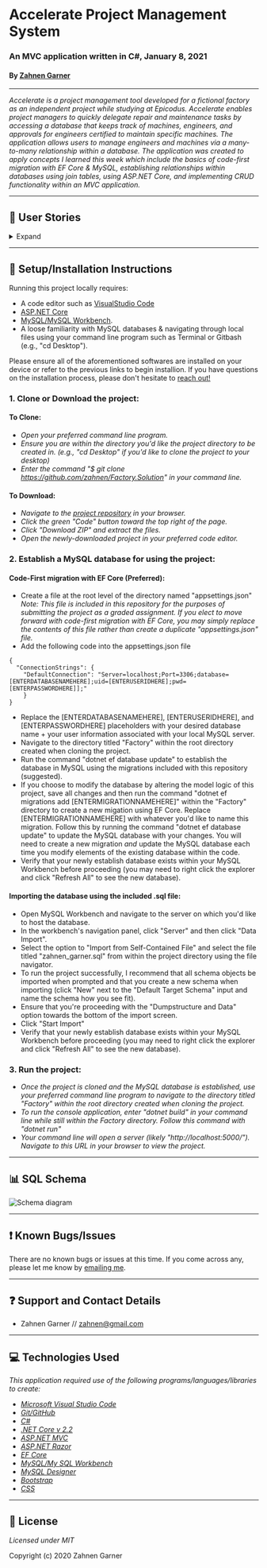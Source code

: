 # **Accelerate Project Management System**
### An MVC application written in C#, January 8, 2021

#### By [Zahnen Garner](https://www.github.com/zahnen)

---  

_Accelerate is a project management tool developed for a fictional factory as an independent project while studying at Epicodus. Accelerate enables project managers to quickly delegate repair and maintenance tasks by accessing a database that keeps track of machines, engineers, and approvals for engineers certified to maintain specific machines. The application allows users to manage engineers and machines via a many-to-many relationship within a database. The application was created to apply concepts I learned this week which include the basics of code-first migration with EF Core & MySQL, establishing relationships within databases using join tables, using ASP.NET Core, and implementing CRUD functionality within an MVC application._  

---  

## 📘 User Stories

<details>
  <summary>Expand</summary>
  This project was created to respond to the following prompt:
  
  _You've been contracted by the factory of the famous Dr. Sillystringz to build an application to keep track of their machine repairs. You are to build an MVC web application to manage their engineers, and the machines they are licensed to fix. The factory manager should be able to add a list of engineers, a list of machines, and specify which engineers are licensed to repair which machines. There should be a many-to-many relationship between Engineers and Machines. An engineer can be licensed to repair (belong to) many machines (such as the Dreamweaver, the Bubblewrappinator, and the Laughbox) and a machine can have many engineers licensed to repair it._
  <table>
  <tr>
    <th>Scenario 1</th>
    <th></th>
  </tr>
  <tr>
    <td>Behavior</td>
    <td>As the factory manager, I need to be able to see a list of all engineers, and I need to be able to see a list of all machines.</td>
  </tr>
  <tr>
    <td>Completion</td>
    <td>✅</td>
  </tr>
  </table>
  <table>
    <tr>
      <th>Scenario 2</th>
      <th></th>
    </tr>
    <tr>
      <td>Behavior</td>
      <td>As the factory manager, I need to be able to select a engineer, see their details, and see a list of all machines that engineer is licensed to repair. I also need to be able to select a machine, see its details, and see a list of all engineers licensed to repair it.</td>
    </tr>
    <tr>
      <td>Completion</td>
      <td>✅</td>
    </tr>
  </table>
  <table>
    <tr>
      <th>Scenario 3</th>
      <th></th>
    </tr>
    <tr>
      <td>Behavior</td>
      <td>As the factory manager, I need to add new engineers to our system when they are hired. I also need to add new machines to our system when they are installed.</td>
    </tr>
    <tr>
      <td>Completion</td>
      <td>✅</td>
    </tr>
  </table>
  <table>
    <tr>
      <th>Scenario 4</th>
      <th></th>
    </tr>
    <tr>
      <td>Behavior</td>
      <td>As the factory manager, I should be able to add new machines even if no engineers are employed. I should also be able to add new engineers even if no machines are installed.</td>
    </tr>
    <tr>
      <td>Completion</td>
      <td>✅</td>
    </tr>
  </table>
  <table>
    <tr>
      <th>Scenario 5</th>
      <th></th>
    </tr>
    <tr>
      <td>Behavior</td>
      <td>As the factory manager, I need to be able to add or remove machines that a specific engineer is licensed to repair. I also need to be able to modify this relationship from the other side, and add or remove engineers from a specific machine.</td>
    </tr>
    <tr>
      <td>Completion</td>
      <td>✅</td>
    </tr>
  </table>
  <table>
    <tr>
      <th>Scenario 06</th>
      <th></th>
    </tr>
    <tr>
      <td>Behavior</td>
      <td>I should be able to navigate to a splash page that lists all engineers and machines. Users should be able to click on an individual engineer or machine to see all the engineers/machines that belong to it.</td>
    </tr>
    <tr>
      <td>Completion</td>
      <td>✅</td>
    </tr>
  </table>
</details>

---  

## 🔧 Setup/Installation Instructions

Running this project locally requires:
- A code editor such as [VisualStudio Code](https://code.visualstudio.com/) 
- [ASP.NET Core](https://dotnet.microsoft.com/download/dotnet-core/2.2)
- [MySQL/MySQL Workbench](https://www.mysql.com/).
- A loose familiarity with MySQL databases & navigating through local files using your command line program such as Terminal or Gitbash (e.g., "cd Desktop").

Please ensure all of the aforementioned softwares are installed on your device or refer to the previous links to begin installion. If you have questions on the installation process, please don't hesitate to [reach out!](mailto:zahnen@gmail.com)

### 1. Clone or Download the project:

#### To Clone:
* _Open your preferred command line program._
* _Ensure you are within the directory you'd like the project directory to be created in. (e.g., "cd Desktop" if you'd like to clone the project to your desktop)_
* _Enter the command "$ git clone https://github.com/zahnen/Factory.Solution" in your command line._

#### To Download:
* _Navigate to the [project repository](https://github.com/zahnen/Factory.Solution) in your browser._
* _Click the green "Code" button toward the top right of the page._
* _Click "Download ZIP" and extract the files._
* _Open the newly-downloaded project in your preferred code editor._


### 2. Establish a MySQL database for using the project:

#### Code-First migration with EF Core (Preferred):

- Create a file at the root level of the directory named "appsettings.json" _Note: This file is included in this repository for the purposes of submitting the project as a graded assignment. If you elect to move forward with code-first migration with EF Core, you may simply replace the contents of this file rather than create a duplicate "appsettings.json" file._
- Add the following code into the appsettings.json file

```
{
  "ConnectionStrings": {
    "DefaultConnection": "Server=localhost;Port=3306;database=[ENTERDATABASENAMEHERE];uid=[ENTERUSERIDHERE];pwd=[ENTERPASSWORDHERE]];"
    }
}

```
- Replace the [ENTERDATABASENAMEHERE], [ENTERUSERIDHERE], and [ENTERPASSWORDHERE] placeholders with your desired database name + your user information associated with your local MySQL server.
- Navigate to the directory titled "Factory" within the root directory created when cloning the project.
- Run the command "dotnet ef database update" to establish the database in MySQL using the migrations included with this repository (suggested).
- If you choose to modify the database by altering the model logic of this project, save all changes and then run the command "dotnet ef migrations add [ENTERMIGRATIONNAMEHERE]" within the "Factory" directory to create a new migation using EF Core. Replace [ENTERMIGRATIONNAMEHERE] with whatever you'd like to name this migration. Follow this by running the command "dotnet ef database update" to update the MySQL database with your changes. You will need to create a new migration _and_ update the MySQL database each time you modify elements of the existing database within the code.
- Verify that your newly establish database exists within your MySQL Workbench before proceeding (you may need to right click the explorer and click "Refresh All" to see the new database).

#### Importing the database using the included .sql file:

- Open MySQL Workbench and navigate to the server on which you'd like to host the database.
- In the workbench's navigation panel, click "Server" and then click "Data Import".
- Select the option to "Import from Self-Contained File" and select the file titled "zahnen_garner.sql" from within the project directory using the file navigator.
- To run the project successfully, I recommend that all schema objects be imported when prompted and that you create a new schema when importing (click "New" next to the "Default Target Schema" input and name the schema how you see fit).
- Ensure that you're proceeding with the "Dumpstructure and Data" option towards the bottom of the import screen.
- Click "Start Import"
- Verify that your newly establish database exists within your MySQL Workbench before proceeding (you may need to right click the explorer and click "Refresh All" to see the new database).


### 3. Run the project:

* _Once the project is cloned and the MySQL database is established, use your preferred command line program to navigate to the directory titled "Factory" within the root directory created when cloning the project._
* _To run the console application, enter "dotnet build" in your command line while still within the Factory directory. Follow this command with "dotnet run"_
* _Your command line will open a server (likely "http://localhost:5000/"). Navigate to this URL in your browser to view the project._

---  

## 📊 SQL Schema

![Schema diagram](https://i.imgur.com/LkJjmPw.jpg)

---  

## ❗ Known Bugs/Issues

There are no known bugs or issues at this time. If you come across any, please let me know by [emailing me](mailto:zahnen@gmail.com).

---  

## ❓ Support and Contact Details

* Zahnen Garner // zahnen@gmail.com

---  

## 💻 Technologies Used

_This application required use of the following programs/languages/libraries to create:_
* _[Microsoft Visual Studio Code](https://code.visualstudio.com/)_
* _[Git/GitHub](https://github.com/)_
* _[C#](https://docs.microsoft.com/en-us/dotnet/csharp/)_
* _[.NET Core v 2.2](https://dotnet.microsoft.com/download)_
* _[ASP.NET MVC](https://docs.microsoft.com/en-us/aspnet/mvc/overview/getting-started/introduction/getting-started)_
* _[ASP.NET Razor](https://docs.microsoft.com/en-us/aspnet/web-pages/overview/getting-started/introducing-razor-syntax-c)_
* _[EF Core](https://docs.microsoft.com/en-us/ef/core/)_
* _[MySQL/My SQL Workbench](https://www.mysql.com/)_
* _[MySQL Designer](https://ondras.zarovi.cz/sql/demo/)_
* _[Bootstrap](https://getbootstrap.com/)_
* _[CSS](https://developer.mozilla.org/en-US/docs/Learn/CSS)_

---  

## 📃  License

*Licensed under MIT* 

Copyright (c) 2020 Zahnen Garner